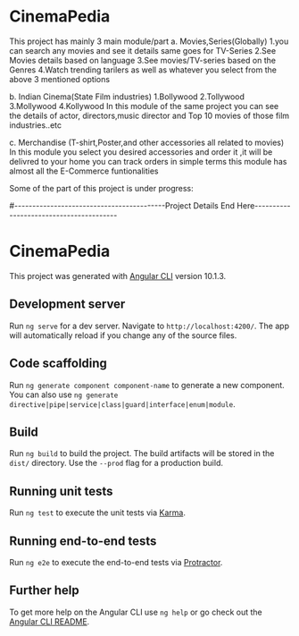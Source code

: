 # CinemaPedia
This project has mainly 3 main module/part
  a. Movies,Series(Globally)
    1.you can search any movies and see it details same goes for TV-Series
    2.See Movies details based on language
    3.See movies/TV-series based on the Genres
    4.Watch trending tarilers as well as whatever you select from the above 3 mentioned options
    
  b. Indian Cinema(State Film industries)
    1.Bollywood
    2.Tollywood
    3.Mollywood
    4.Kollywood
      In this module of the same project you can see the details of actor, directors,music director and Top 10 movies of those film industries..etc
      
  c. Merchandise
      (T-shirt,Poster,and other accessories all related to movies)
      In this module you select you desired accessories and order it ,it will be delivred to your home
      you can track orders
        in simple terms this module has almost all the E-Commerce funtionalities
        
  Some of the part of this project is under progress:
  
  #------------------------------------------Project Details End Here----------------------------------------
  # CinemaPedia

This project was generated with [Angular CLI](https://github.com/angular/angular-cli) version 10.1.3.

## Development server

Run `ng serve` for a dev server. Navigate to `http://localhost:4200/`. The app will automatically reload if you change any of the source files.

## Code scaffolding

Run `ng generate component component-name` to generate a new component. You can also use `ng generate directive|pipe|service|class|guard|interface|enum|module`.

## Build

Run `ng build` to build the project. The build artifacts will be stored in the `dist/` directory. Use the `--prod` flag for a production build.

## Running unit tests

Run `ng test` to execute the unit tests via [Karma](https://karma-runner.github.io).

## Running end-to-end tests

Run `ng e2e` to execute the end-to-end tests via [Protractor](http://www.protractortest.org/).

## Further help

To get more help on the Angular CLI use `ng help` or go check out the [Angular CLI README](https://github.com/angular/angular-cli/blob/master/README.md).

